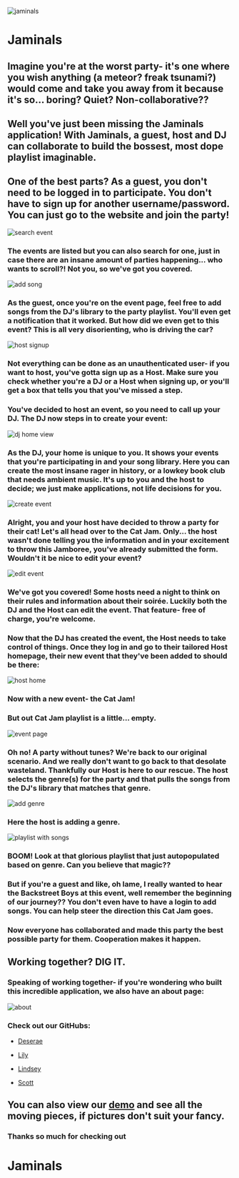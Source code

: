 ![jaminals](https://i.imgur.com/1J5rVSt.png)

Jaminals
========


## Imagine you're at the worst party- it's one where you wish anything (a meteor? freak tsunami?) would come and take you away from it because it's so... boring? Quiet? Non-collaborative??

## Well you've just been missing the Jaminals application! With Jaminals, a guest, host and DJ can collaborate to build the bossest, most dope playlist imaginable. 

## One of the best parts? As a guest, you don't need to be logged in to participate. You don't have to sign up for **another** username/password. You can just go to the website and join the party!


![search event](https://i.imgur.com/6cUhCEg.png)


### The events are listed but you can also search for one, just in case there are an insane amount of parties happening... who wants to scroll?! Not you, so we've got you covered.


![add song](https://i.imgur.com/dYri109.png)


### As the guest, once you're on the event page, feel free to add songs from the DJ's library to the party playlist. You'll even get a notification that it worked. But how did we even get to this event? This is all very disorienting, who is driving the car?


![host signup](https://i.imgur.com/XdBZpK8.png)


### Not everything can be done as an unauthenticated user- if you want to host, you've gotta sign up as a Host. Make sure you check whether you're a DJ or a Host when signing up, or you'll get a box that tells you that you've missed a step. 


### You've decided to host an event, so you need to call up your DJ. The DJ now steps in to create your event:

![dj home view](https://i.imgur.com/ftvWdZv.png)


### As the DJ, your home is unique to you. It shows your events that you're participating in and your song library. Here you can create the most insane rager in history, or a lowkey book club that needs ambient music. It's up to you and the host to decide; we just make applications, not life decisions for you. 

![create event](https://i.imgur.com/4s008Mh.png)


### Alright, you and your host have decided to throw a party for their cat! Let's all head over to the Cat Jam. Only... the host wasn't done telling you the information and in your excitement to throw this Jamboree, you've already submitted the form. Wouldn't it be nice to edit your event? 

![edit event](https://i.imgur.com/DS9q7zC.png)


### We've got you covered! Some hosts need a night to think on their rules and information about their soirée. Luckily both the DJ **and** the Host can edit the event. That feature- free of charge, you're welcome.

### Now that the DJ has created the event, the Host needs to take control of things. Once they log in and go to their tailored Host homepage, their new event that they've been added to should be there:

![host home](https://i.imgur.com/jrunEpu.png)


### Now with a new event- the Cat Jam! 

### But out Cat Jam playlist is a little... empty.

![event page](https://i.imgur.com/mRehiVZ.png)


### Oh no! A party without tunes? We're back to our original scenario. And we really don't want to go back to that desolate wasteland. Thankfully our Host is here to our rescue. The host selects the genre(s) for the party and that pulls the songs from the DJ's library that matches that genre. 

![add genre](https://i.imgur.com/t1K3gJC.png)


### Here the host is adding a genre.

![playlist with songs](https://i.imgur.com/sDxkKMo.png)


### **BOOM!** Look at that glorious playlist that just autopopulated based on genre. Can you believe that magic?? 

### But if you're a guest and like, oh lame, I really wanted to hear the Backstreet Boys at this event, well remember the beginning of our journey?? You don't even have to have a login to add songs. You can help steer the direction this Cat Jam goes. 

### Now everyone has collaborated and made this party the best possible party for them. Cooperation makes it happen.
## Working together? **DIG IT.**

### Speaking of working together- if you're wondering who built this incredible application, we also have an about page:


![about](https://i.imgur.com/90Odd3q.png)

### Check out our GitHubs:
+ [Deserae](https://github.com/deseraekaufman)


+ [Lily](https://github.com/lilylaf)


+ [Lindsey](https://github.com/lindsjens)

+ [Scott](https://github.com/klous)

## You can also view our [demo](https://youtu.be/fFHVOTkXf7M) and see all the moving pieces, if pictures don't suit your fancy.

### Thanks so much for checking out

Jaminals
========








